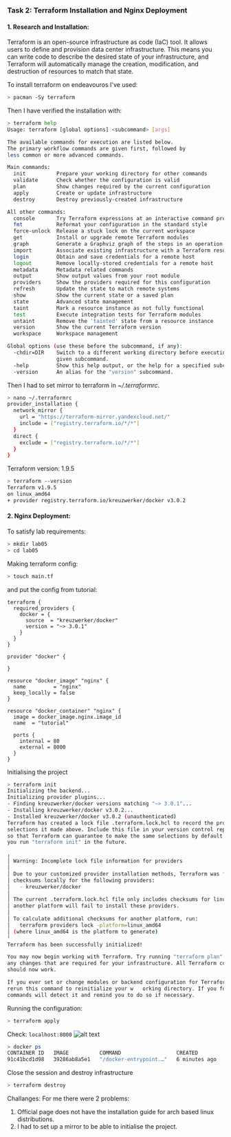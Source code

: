 ### Task 2: Terraform Installation and Nginx Deployment

#### 1. Research and Installation:
Terraform is an open-source infrastructure as code (IaC) tool. It allows users to define and provision data center infrastructure. This means you can write code to describe the desired state of your infrastructure, and Terraform will automatically manage the creation, modification, and destruction of resources to match that state.

To install terraform on endeavouros I've used:
```sh 
> pacman -Sy terraform
```
Then I have verified the installation with: 
```sh 
> terraform help
Usage: terraform [global options] <subcommand> [args]

The available commands for execution are listed below.
The primary workflow commands are given first, followed by
less common or more advanced commands.

Main commands:
  init          Prepare your working directory for other commands
  validate      Check whether the configuration is valid
  plan          Show changes required by the current configuration
  apply         Create or update infrastructure
  destroy       Destroy previously-created infrastructure

All other commands:
  console       Try Terraform expressions at an interactive command prompt
  fmt           Reformat your configuration in the standard style
  force-unlock  Release a stuck lock on the current workspace
  get           Install or upgrade remote Terraform modules
  graph         Generate a Graphviz graph of the steps in an operation
  import        Associate existing infrastructure with a Terraform resource
  login         Obtain and save credentials for a remote host
  logout        Remove locally-stored credentials for a remote host
  metadata      Metadata related commands
  output        Show output values from your root module
  providers     Show the providers required for this configuration
  refresh       Update the state to match remote systems
  show          Show the current state or a saved plan
  state         Advanced state management
  taint         Mark a resource instance as not fully functional
  test          Execute integration tests for Terraform modules
  untaint       Remove the 'tainted' state from a resource instance
  version       Show the current Terraform version
  workspace     Workspace management

Global options (use these before the subcommand, if any):
  -chdir=DIR    Switch to a different working directory before executing the
                given subcommand.
  -help         Show this help output, or the help for a specified subcommand.
  -version      An alias for the "version" subcommand.
```     

Then I had to set mirror to terraform in _~/.terraformrc_. 
```sh 
> nano ~/.terraformrc
provider_installation {
  network_mirror {
    url = "https://terraform-mirror.yandexcloud.net/"
    include = ["registry.terraform.io/*/*"]
  }
  direct {
    exclude = ["registry.terraform.io/*/*"]
  } 
}
```

Terraform version: 1.9.5
```sh 
> terraform --version
Terraform v1.9.5
on linux_amd64
+ provider registry.terraform.io/kreuzwerker/docker v3.0.2
```

#### 2. Nginx Deployment:
To satisfy lab requirements: 
```sh 
> mkdir lab05
> cd lab05 
```

Making terraform config: 
```sh 
> touch main.tf 
```
and put the config from tutorial: 
```
terraform {
  required_providers {
    docker = {
      source  = "kreuzwerker/docker"
      version = "~> 3.0.1"
    }
  }
}

provider "docker" {
    
}

resource "docker_image" "nginx" {
  name         = "nginx"
  keep_locally = false
}

resource "docker_container" "nginx" {
  image = docker_image.nginx.image_id
  name  = "tutorial"

  ports {
    internal = 80
    external = 8000
  }
}
```

Initialising the project
```sh 
> terraform init 
Initializing the backend...
Initializing provider plugins...
- Finding kreuzwerker/docker versions matching "~> 3.0.1"...
- Installing kreuzwerker/docker v3.0.2...
- Installed kreuzwerker/docker v3.0.2 (unauthenticated)
Terraform has created a lock file .terraform.lock.hcl to record the provider
selections it made above. Include this file in your version control repository
so that Terraform can guarantee to make the same selections by default when
you run "terraform init" in the future.

╷
│ Warning: Incomplete lock file information for providers
│ 
│ Due to your customized provider installation methods, Terraform was forced to calculate lock file
│ checksums locally for the following providers:
│   - kreuzwerker/docker
│ 
│ The current .terraform.lock.hcl file only includes checksums for linux_amd64, so Terraform running on
│ another platform will fail to install these providers.
│ 
│ To calculate additional checksums for another platform, run:
│   terraform providers lock -platform=linux_amd64
│ (where linux_amd64 is the platform to generate)
╵
Terraform has been successfully initialized!

You may now begin working with Terraform. Try running "terraform plan" to see
any changes that are required for your infrastructure. All Terraform commands
should now work.

If you ever set or change modules or backend configuration for Terraform,
rerun this command to reinitialize your w   orking directory. If you forget, other
commands will detect it and remind you to do so if necessary.
```

Running the configuration: 
```sh 
> terraform apply
```

Check:
```localhost:8000```
![alt text](terraform_proof.png)

```sh
> docker ps
CONTAINER ID   IMAGE          COMMAND                  CREATED         STATUS         PORTS                  NAMES
91c41bcd1d98   39286ab8a5e1   "/docker-entrypoint.…"   6 minutes ago   Up 6 minutes   0.0.0.0:8000->80/tcp   tutorial
```     

Close the session and destroy infrastructure
```sh 
> terraform destroy
```

Challanges: 
For me there were 2 problems: 
1) Official page does not have the installation guide for arch based linux distributions. 
2) I had to set up a mirror to be able to initialise the project. 